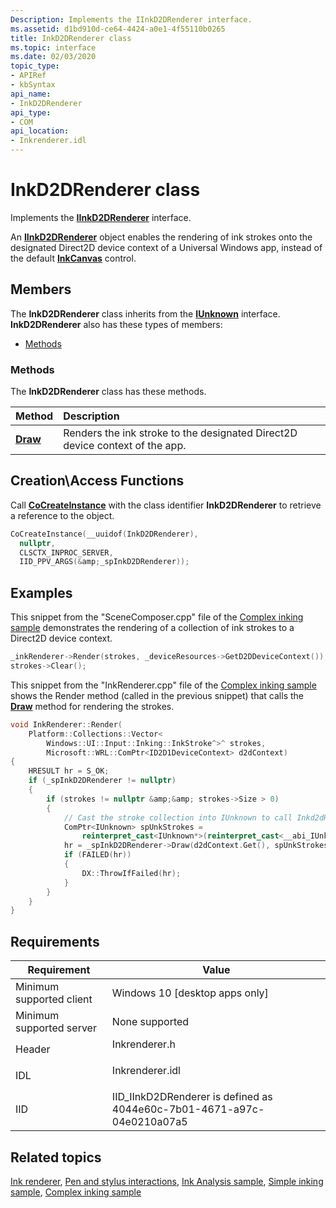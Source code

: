 ```yaml
---
Description: Implements the IInkD2DRenderer interface.
ms.assetid: d1bd910d-ce64-4424-a0e1-4f55110b0265
title: InkD2DRenderer class
ms.topic: interface
ms.date: 02/03/2020
topic_type: 
- APIRef
- kbSyntax
api_name: 
- InkD2DRenderer
api_type: 
- COM
api_location: 
- Inkrenderer.idl
---
```


# InkD2DRenderer class

Implements the [**IInkD2DRenderer**](/windows/win32/api/inkrenderer/nn-inkrenderer-iinkd2drenderer) interface.

An [**IInkD2DRenderer**](/windows/win32/api/inkrenderer/nn-inkrenderer-iinkd2drenderer) object enables the rendering of ink strokes onto the designated Direct2D device context of a Universal Windows app, instead of the default [**InkCanvas**](/uwp/api/Windows.UI.Xaml.Controls.InkCanvas) control.

## Members

The **InkD2DRenderer** class inherits from the [**IUnknown**](/windows/win32/api/unknwn/nn-unknwn-iunknown) interface. **InkD2DRenderer** also has these types of members:

- [Methods](#methods)

### Methods

The **InkD2DRenderer** class has these methods.

| Method                              | Description                                                                             |
|:------------------------------------|:----------------------------------------------------------------------------------------|
| [**Draw**](/windows/win32/api/inkrenderer/nf-inkrenderer-iinkd2drenderer-draw) | Renders the ink stroke to the designated Direct2D device context of the app.<br/> |

## Creation\\Access Functions

Call [<strong>CoCreateInstance</strong>](/windows/win32/api/combaseapi/nf-combaseapi-cocreateinstance) with the class identifier <strong>InkD2DRenderer</strong> to retrieve a reference to the object.

``` C++
CoCreateInstance(__uuidof(InkD2DRenderer),
  nullptr,
  CLSCTX_INPROC_SERVER,
  IID_PPV_ARGS(&amp;_spInkD2DRenderer));
```

## Examples

This snippet from the "SceneComposer.cpp" file of the [Complex inking sample](/samples/microsoft/windows-universal-samples/complexink/) demonstrates the rendering of a collection of ink strokes to a Direct2D device context.

```C++
_inkRenderer->Render(strokes, _deviceResources->GetD2DDeviceContext());
strokes->Clear();
```

This snippet from the "InkRenderer.cpp" file of the [Complex inking sample](/samples/microsoft/windows-universal-samples/complexink/) shows the Render method (called in the previous snippet) that calls the [**Draw**](/windows/win32/api/inkrenderer/nf-inkrenderer-iinkd2drenderer-draw) method for rendering the strokes.

```C++
void InkRenderer::Render(
    Platform::Collections::Vector<
        Windows::UI::Input::Inking::InkStroke^>^ strokes,
        Microsoft::WRL::ComPtr<ID2D1DeviceContext> d2dContext)
{
    HRESULT hr = S_OK;
    if (_spInkD2DRenderer != nullptr)
    {
        if (strokes != nullptr &amp;&amp; strokes->Size > 0)
        {
            // Cast the stroke collection into IUnknown to call Inkd2dRenderer
            ComPtr<IUnknown> spUnkStrokes = 
                reinterpret_cast<IUnknown*>(reinterpret_cast<__abi_IUnknown*>(strokes));
            hr = _spInkD2DRenderer->Draw(d2dContext.Get(), spUnkStrokes.Get(), false);
            if (FAILED(hr))
            {
                DX::ThrowIfFailed(hr);
            }
        }
    }
}
```

## Requirements

| Requirement | Value |
|-------------------------------------|--------------------------------------------------------------------------------------------|
| Minimum supported client<br/> | Windows 10 \[desktop apps only\]<br/>                                                |
| Minimum supported server<br/> | None supported<br/>                                                                  |
| Header<br/>                   | <dl> <dt>Inkrenderer.h</dt> </dl>   |
| IDL<br/>                      | <dl> <dt>Inkrenderer.idl</dt> </dl> |
| IID<br/>                      | IID\_IInkD2DRenderer is defined as 4044e60c-7b01-4671-a97c-04e0210a07a5<br/>         |

## Related topics

[Ink renderer](ink-renderer.md), [Pen and stylus interactions](/windows/uwp/design/input/pen-and-stylus-interactions), [Ink Analysis sample](/samples/microsoft/windows-universal-samples/inkanalysis/), [Simple inking sample](/samples/microsoft/windows-universal-samples/simpleink/), [Complex inking sample](/samples/microsoft/windows-universal-samples/complexink/)
